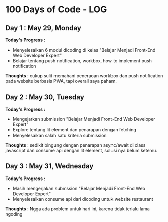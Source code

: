 # **100 Days of Code - LOG**

## **Day 1 : May 29, Monday**

**Today's Progress :**

- Menyelesaikan 6 modul dicoding di kelas "Belajar Menjadi Front-End Web Developer Expert"
- Belajar tentang push notification, workbox, how to implement push notification

**Thoughts** : cukup sulit memahani peneraoan workbox dan push notification pada website berbasis PWA, tapi overall saya paham.

## **Day 2 : May 30, Tuesday**

**Today's Progress :**

- Mengejarkan submission "Belajar Menjadi Front-End Web Developer Expert"
- Explore tentang lit element dan penarapan dengan fetching
- Menyelesaikan salah satu kriteria submission

**Thoughts** : sedikit bingung dengan penarapan async/await di class javascript dan consume api dengan lit element, solusi nya belum ketemu.

## **Day 3 : May 31, Wednesday**

**Today's Progress :**

- Masih mengerjakan submssion "Belajar Menjadi Front-End Web Developer Expert"
- Menyelesaikan consume api dari dicoding untuk website restaurant

**Thoughts** : Ngga ada problem untuk hari ini, karena tidak terlalu lama ngoding
